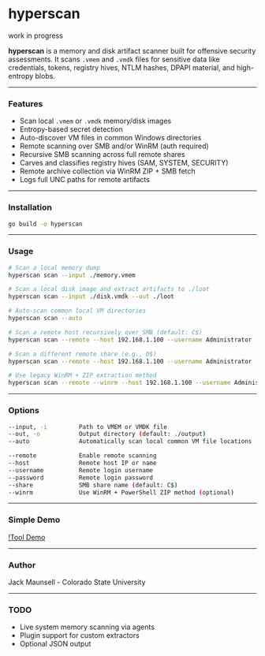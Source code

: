 # hyperscan
work in progress

**hyperscan** is a memory and disk artifact scanner built for offensive security assessments. It scans `.vmem` and `.vmdk` files for sensitive data like credentials, tokens, registry hives, NTLM hashes, DPAPI material, and high-entropy blobs.

---

### Features

- Scan local `.vmem` or `.vmdk` memory/disk images
- Entropy-based secret detection
- Auto-discover VM files in common Windows directories
- Remote scanning over SMB and/or WinRM (auth required)
- Recursive SMB scanning across full remote shares
- Carves and classifies registry hives (SAM, SYSTEM, SECURITY)
- Remote archive collection via WinRM ZIP + SMB fetch
- Logs full UNC paths for remote artifacts

---

### Installation

```bash
go build -o hyperscan
```

---

### Usage

```bash
# Scan a local memory dump
hyperscan scan --input ./memory.vmem

# Scan a local disk image and extract artifacts to ./loot
hyperscan scan --input ./disk.vmdk --out ./loot

# Auto-scan common local VM directories
hyperscan scan --auto

# Scan a remote host recursively over SMB (default: C$)
hyperscan scan --remote --host 192.168.1.100 --username Administrator --password 'CrazyPassword14!'

# Scan a different remote share (e.g., D$)
hyperscan scan --remote --host 192.168.1.100 --username Administrator --password 'CrazyPassword14!' --share D$

# Use legacy WinRM + ZIP extraction method
hyperscan scan --remote --winrm --host 192.168.1.100 --username Administrator --password 'CrazyPassword14!'
```

---

### Options

```bash
--input, -i         Path to VMEM or VMDK file
--out, -o           Output directory (default: ./output)
--auto              Automatically scan local common VM file locations

--remote            Enable remote scanning
--host              Remote host IP or name
--username          Remote login username
--password          Remote login password
--share             SMB share name (default: C$)
--winrm             Use WinRM + PowerShell ZIP method (optional)
```

---
### Simple Demo

[!Tool Demo](docs/hyperscan-simple.png)

---

### Author
Jack Maunsell - Colorado State University

---

### TODO
- Live system memory scanning via agents
- Plugin support for custom extractors
- Optional JSON output
